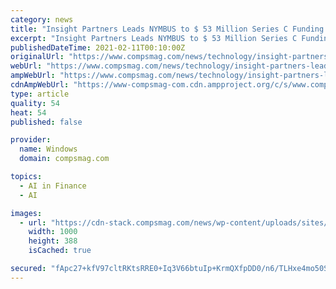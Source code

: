 ```yaml
---
category: news
title: "Insight Partners Leads NYMBUS to $ 53 Million Series C Funding | Technology & AI"
excerpt: "Insight Partners Leads NYMBUS to $ 53 Million Series C Funding | Technology & AI This development represents the largest amount raised in"
publishedDateTime: 2021-02-11T00:10:00Z
originalUrl: "https://www.compsmag.com/news/technology/insight-partners-leads-nymbus-to-53-million-series-c-funding-technology-ai/"
webUrl: "https://www.compsmag.com/news/technology/insight-partners-leads-nymbus-to-53-million-series-c-funding-technology-ai/"
ampWebUrl: "https://www.compsmag.com/news/technology/insight-partners-leads-nymbus-to-53-million-series-c-funding-technology-ai/amp/"
cdnAmpWebUrl: "https://www-compsmag-com.cdn.ampproject.org/c/s/www.compsmag.com/news/technology/insight-partners-leads-nymbus-to-53-million-series-c-funding-technology-ai/amp/"
type: article
quality: 54
heat: 54
published: false

provider:
  name: Windows
  domain: compsmag.com

topics:
  - AI in Finance
  - AI

images:
  - url: "https://cdn-stack.compsmag.com/news/wp-content/uploads/sites/27/2021/02/Insight-Partners-Leads-NYMBUS-to-53-Million-Series-C.jpeg"
    width: 1000
    height: 388
    isCached: true

secured: "fApc27+kfV97cltRKtsRRE0+Iq3V66btuIp+KrmQXfpDD0/n6/TLHxe4mo50SgmRRaKOHLSGugwn/4wSleugyc9aQ7Y/HRIhc6n+vJIJHDHC5LTLffXBThhS7mij6XxeZE1g/DUwveVUrHNpo/O3C8+1UoW0L06zwH4oCQ4wQLBECbUZBdE4HwpKl9QuX8bwkV1jlDL8CMcmWlqXDUHJo1G6PqBg98P5sc2aLxx+pVgSedzerY7se+kidDQu+8vKt3vFbOlvHioDiKtSBMNjZ8c20XTynyMuz7/CsY/POrs9v8gzauhftzXPPE4decpaTfJsNmF0sre8AAcdvZXaMuUZvP3HONT0R1f8Of6ftdo=;2HVECffzXZArq35sBu34GA=="
---
```


